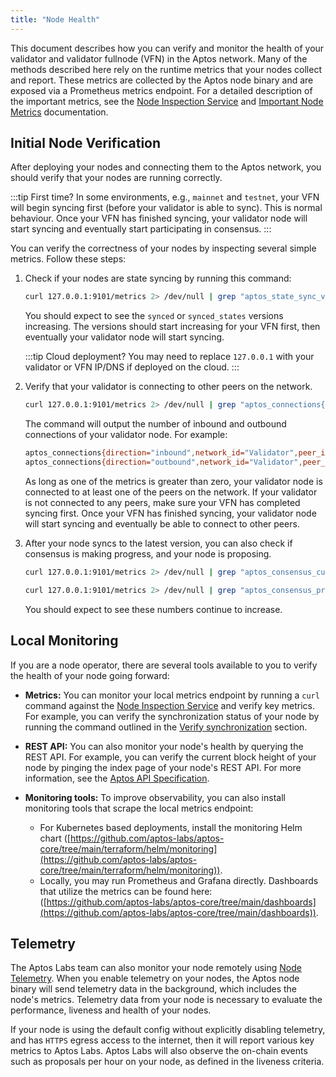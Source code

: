 ```yaml
---
title: "Node Health"
---
```


This document describes how you can verify and monitor the health of your validator and validator fullnode (VFN) in the
Aptos network. Many of the methods described here rely on the runtime metrics that your nodes collect and report. These
metrics are collected by the Aptos node binary and are exposed via a Prometheus metrics endpoint. For a detailed
description of the important metrics, see the [Node Inspection Service](../../measure/node-inspection-service.md) and
[Important Node Metrics](../../measure/important-metrics.md) documentation.

## Initial Node Verification

After deploying your nodes and connecting them to the Aptos network, you should verify that your nodes are running
correctly.

:::tip First time?
In some environments, e.g., `mainnet` and `testnet`, your VFN will begin syncing first (before your validator is able to sync).
This is normal behaviour. Once your VFN has finished syncing, your validator node will start syncing and eventually start participating in consensus.
:::

You can verify the correctness of your nodes by inspecting several simple metrics. Follow these steps:

1. Check if your nodes are state syncing by running this command:

   ```bash
   curl 127.0.0.1:9101/metrics 2> /dev/null | grep "aptos_state_sync_version"
   ```

   You should expect to see the `synced` or `synced_states` versions increasing. The versions should start increasing
   for your VFN first, then eventually your validator node will start syncing.

   :::tip Cloud deployment?
   You may need to replace `127.0.0.1` with your validator or VFN IP/DNS if deployed on the cloud.
   :::

2. Verify that your validator is connecting to other peers on the network.

   ```bash
   curl 127.0.0.1:9101/metrics 2> /dev/null | grep "aptos_connections{.*\"Validator\".*}"
   ```

   The command will output the number of inbound and outbound connections of your validator node. For example:

   ```bash
   aptos_connections{direction="inbound",network_id="Validator",peer_id="f326fd30",role_type="validator"} 5
   aptos_connections{direction="outbound",network_id="Validator",peer_id="f326fd30",role_type="validator"} 2
   ```

   As long as one of the metrics is greater than zero, your validator node is connected to at least one of the peers on the network. If your validator is not
   connected to any peers, make sure your VFN has completed syncing first. Once your VFN has finished syncing, your validator
   node will start syncing and eventually be able to connect to other peers.

3. After your node syncs to the latest version, you can also check if consensus is making progress, and your node is proposing.

   ```bash
   curl 127.0.0.1:9101/metrics 2> /dev/null | grep "aptos_consensus_current_round"

   curl 127.0.0.1:9101/metrics 2> /dev/null | grep "aptos_consensus_proposals_count"
   ```

   You should expect to see these numbers continue to increase.

## Local Monitoring

If you are a node operator, there are several tools available to you to verify the health of your node going forward:

- **Metrics:** You can monitor your local metrics endpoint by running a `curl` command against the
  [Node Inspection Service](../../measure/node-inspection-service.md) and verify key metrics. For example, you can
  verify the synchronization status of your node by running the command outlined in the
  [Verify synchronization](../../full-node/verify-pfn.md#verify-synchronization) section.

- **REST API:** You can also monitor your node's health by querying the REST API. For example, you can verify the
  current block height of your node by pinging the index page of your node's REST API. For more information, see the
  [Aptos API Specification](../../../nodes/aptos-api-spec.md).

- **Monitoring tools:** To improve observability, you can also install monitoring tools that scrape the local metrics endpoint:
  - For Kubernetes based deployments, install the monitoring Helm chart ([https://github.com/aptos-labs/aptos-core/tree/main/terraform/helm/monitoring](https://github.com/aptos-labs/aptos-core/tree/main/terraform/helm/monitoring)).
  - Locally, you may run Prometheus and Grafana directly. Dashboards that utilize the metrics can be found here: ([https://github.com/aptos-labs/aptos-core/tree/main/dashboards](https://github.com/aptos-labs/aptos-core/tree/main/dashboards)).

## Telemetry

The Aptos Labs team can also monitor your node remotely using [Node Telemetry](../../../reference/telemetry.md). When you enable telemetry on
your nodes, the Aptos node binary will send telemetry data in the background, which includes the node's metrics.
Telemetry data from your node is necessary to evaluate the performance, liveness and health of your nodes.

If your node is using the default config without explicitly disabling telemetry, and has `HTTPS` egress access to the
internet, then it will report various key metrics to Aptos Labs. Aptos Labs will also observe the on-chain events
such as proposals per hour on your node, as defined in the liveness criteria.
